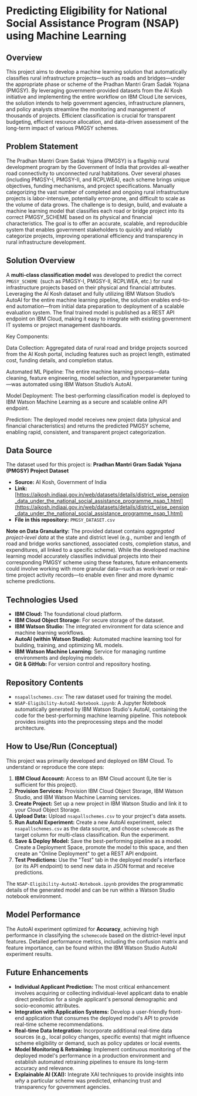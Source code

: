 # Predicting Eligibility for National Social Assistance Program (NSAP) using Machine Learning

## Overview

This project aims to develop a machine learning solution that automatically classifies rural infrastructure projects—such as roads and bridges—under the appropriate phase or scheme of the Pradhan Mantri Gram Sadak Yojana (PMGSY). By leveraging government-provided datasets from the AI Kosh initiative and implementing the entire workflow on IBM Cloud Lite services, the solution intends to help government agencies, infrastructure planners, and policy analysts streamline the monitoring and management of thousands of projects. Efficient classification is crucial for transparent budgeting, efficient resource allocation, and data-driven assessment of the long-term impact of various PMGSY schemes.

## Problem Statement

The Pradhan Mantri Gram Sadak Yojana (PMGSY) is a flagship rural development program by the Government of India that provides all-weather road connectivity to unconnected rural habitations. Over several phases (including PMGSY-I, PMGSY-II, and RCPLWEA), each scheme brings unique objectives, funding mechanisms, and project specifications. Manually categorizing the vast number of completed and ongoing rural infrastructure projects is labor-intensive, potentially error-prone, and difficult to scale as the volume of data grows. The challenge is to design, build, and evaluate a machine learning model that classifies each road or bridge project into its correct PMGSY_SCHEME based on its physical and financial characteristics. The goal is to offer an accurate, scalable, and reproducible system that enables government stakeholders to quickly and reliably categorize projects, improving operational efficiency and transparency in rural infrastructure development.

## Solution Overview

A **multi-class classification model** was developed to predict the correct `PMGSY_SCHEME `(such as PMGSY-I, PMGSY-II, RCPLWEA, etc.) for rural infrastructure projects based on their physical and financial attributes. Leveraging the AI Kosh dataset and fully utilizing IBM Watson Studio’s AutoAI for the entire machine learning pipeline, the solution enables end-to-end automation—from initial data preparation to deployment of a scalable evaluation system. The final trained model is published as a REST API endpoint on IBM Cloud, making it easy to integrate with existing government IT systems or project management dashboards.

Key Components:

Data Collection: Aggregated data of rural road and bridge projects sourced from the AI Kosh portal, including features such as project length, estimated cost, funding details, and completion status.

Automated ML Pipeline: The entire machine learning process—data cleaning, feature engineering, model selection, and hyperparameter tuning—was automated using IBM Watson Studio’s AutoAI.

Model Deployment: The best-performing classification model is deployed to IBM Watson Machine Learning as a secure and scalable online API endpoint.

Prediction: The deployed model receives new project data (physical and financial characteristics) and returns the predicted PMGSY scheme, enabling rapid, consistent, and transparent project categorization.

## Data Source

The dataset used for this project is:
**Pradhan Mantri Gram Sadak Yojana (PMGSY) Project Dataset**
* **Source:** AI Kosh, Government of India
* **Link:** [https://aikosh.indiaai.gov.in/web/datasets/details/district_wise_pension_data_under_the_national_social_assistance_programme_nsap_1.html](https://aikosh.indiaai.gov.in/web/datasets/details/district_wise_pension_data_under_the_national_social_assistance_programme_nsap_1.html)
* **File in this repository:** `PMGSY_DATASET.csv`

**Note on Data Granularity:** 
The provided dataset contains *aggregated project-level data* at the state and district level (e.g., number and length of road and bridge works sanctioned, associated costs, completion status, and expenditures, all linked to a specific scheme). While the developed machine learning model accurately classifies individual projects into their corresponding PMGSY scheme using these features, future enhancements could involve working with more granular data—such as work-level or real-time project activity records—to enable even finer and more dynamic scheme predictions.

## Technologies Used

* **IBM Cloud:** The foundational cloud platform.
* **IBM Cloud Object Storage:** For secure storage of the dataset.
* **IBM Watson Studio:** The integrated environment for data science and machine learning workflows.
* **AutoAI (within Watson Studio):** Automated machine learning tool for building, training, and optimizing ML models.
* **IBM Watson Machine Learning:** Service for managing runtime environments and deploying models.
* **Git & GitHub:** For version control and repository hosting.

## Repository Contents

* `nsapallschemes.csv`: The raw dataset used for training the model.
* `NSAP-Eligibility-AutoAI-Notebook.ipynb`: A Jupyter Notebook automatically generated by IBM Watson Studio's AutoAI, containing the code for the best-performing machine learning pipeline. This notebook provides insights into the preprocessing steps and the model architecture.

## How to Use/Run (Conceptual)

This project was primarily developed and deployed on IBM Cloud. To understand or reproduce the core steps:

1.  **IBM Cloud Account:** Access to an IBM Cloud account (Lite tier is sufficient for this project).
2.  **Provision Services:** Provision IBM Cloud Object Storage, IBM Watson Studio, and IBM Watson Machine Learning services.
3.  **Create Project:** Set up a new project in IBM Watson Studio and link it to your Cloud Object Storage.
4.  **Upload Data:** Upload `nsapallschemes.csv` to your project's data assets.
5.  **Run AutoAI Experiment:** Create a new AutoAI experiment, select `nsapallschemes.csv` as the data source, and choose `schemecode` as the target column for multi-class classification. Run the experiment.
6.  **Save & Deploy Model:** Save the best-performing pipeline as a model. Create a Deployment Space, promote the model to this space, and then create an "Online Deployment" to get a REST API endpoint.
7.  **Test Predictions:** Use the "Test" tab in the deployed model's interface (or its API endpoint) to send new data in JSON format and receive predictions.

The `NSAP-Eligibility-AutoAI-Notebook.ipynb` provides the programmatic details of the generated model and can be run within a Watson Studio notebook environment.

## Model Performance

The AutoAI experiment optimized for **Accuracy**, achieving high performance in classifying the `schemecode` based on the district-level input features. Detailed performance metrics, including the confusion matrix and feature importance, can be found within the IBM Watson Studio AutoAI experiment results.

## Future Enhancements

* **Individual Applicant Prediction:** The most critical enhancement involves acquiring or collecting individual-level applicant data to enable direct prediction for a single applicant's personal demographic and socio-economic attributes.
* **Integration with Application Systems:** Develop a user-friendly front-end application that consumes the deployed model's API to provide real-time scheme recommendations.
* **Real-time Data Integration:** Incorporate additional real-time data sources (e.g., local policy changes, specific events) that might influence scheme eligibility or demand, such as policy updates or local events.
* **Model Monitoring & Retraining:** Implement continuous monitoring of the deployed model's performance in a production environment and establish automated retraining pipelines to ensure its long-term accuracy and relevance.
* **Explainable AI (XAI):** Integrate XAI techniques to provide insights into *why* a particular scheme was predicted, enhancing trust and transparency for government agencies.

